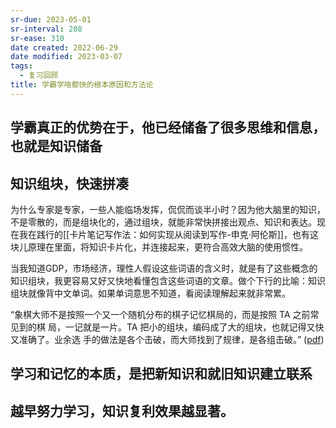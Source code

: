 ```yaml
---
sr-due: 2023-05-01
sr-interval: 208
sr-ease: 310
date created: 2022-06-29
date modified: 2023-03-07
tags:
  - 复习回顾
title: 学霸学啥都快的根本原因和方法论
---
```


## 学霸真正的优势在于，他已经储备了很多思维和信息，也就是知识储备

## 知识组块，快速拼凑

为什么专家是专家，一些人能临场发挥，侃侃而谈半小时？因为他大脑里的知识，不是零散的，而是组块化的，通过组块，就能非常快拼接出观点、知识和表达。现在我在践行的[[卡片笔记写作法：如何实现从阅读到写作-申克·阿伦斯]]，也有这块儿原理在里面，将知识卡片化，并连接起来，更符合高效大脑的使用惯性。

当我知道GDP，市场经济，理性人假设这些词语的含义时，就是有了这些概念的知识组块，我更容易又好又快地看懂包含这些词语的文章。做个下行的比喻：知识组块就像背中文单词。如果单词意思不知道，看阅读理解起来就非常累。

“象棋大师不是按照一个又一个随机分布的棋子记忆棋局的，而是按照 TA 之前常见到的棋 局，一记就是一片。TA 把小的组块，编码成了大的组块，也就记得又快又准确了。业余选 手的做法是各个击破，而大师找到了规律，是各组击破。” ([pdf](zotero://open-pdf/library/items/YC2TTZ44?page=3&annotation=WCMSFFDW))

## 学习和记忆的本质，是把新知识和就旧知识建立联系

## 越早努力学习，知识复利效果越显著。
